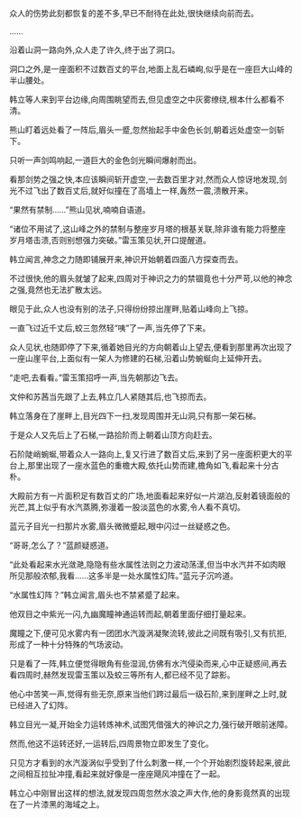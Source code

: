 
众人的伤势此刻都恢复的差不多,早已不耐待在此处,很快继续向前而去。

……

沿着山洞一路向外,众人走了许久,终于出了洞口。

洞口之外,是一座面积不过数百丈的平台,地面上乱石嶙峋,似乎是在一座巨大山峰的半山腰处。

韩立等人来到平台边缘,向周围眺望而去,但见虚空之中灰雾缭绕,根本什么都看不清。

熊山盯着远处看了一阵后,眉头一蹙,忽然抬起手中金色长剑,朝着远处虚空一剑斩下。

只听一声剑鸣响起,一道巨大的金色剑光瞬间爆射而出。

看那剑势之强之快,本应该瞬间斩开虚空,一去数百里才对,然而众人惊讶地发现,剑光不过飞出了数百丈后,就好似撞在了高墙上一样,轰然一震,溃散开来。

“果然有禁制……”熊山见状,喃喃自语道。

“诸位不用试了,这山峰之外的禁制与整座岁月塔的根基关联,除非谁有能力将整座岁月塔击溃,否则别想强力突破。”雷玉策见状,开口提醒道。

韩立闻言,神念之力随即铺展开来,神识开始朝着四面八方探查而去。

不过很快,他的眉头就皱了起来,四周对于神识之力的禁锢竟也十分严苛,以他的神念之强,竟然也无法扩散太远。

眼见于此,众人也没有别的法子,只得纷纷掠出崖畔,贴着山峰向上飞掠。

一直飞过近千丈后,蛟三忽然轻“咦”了一声,当先停了下来。

众人见状,也随即停了下来,循着她目光的方向朝着山上望去,便看到那里再次出现了一座山崖平台,上面似有一架人为修建的石梯,沿着山势蜿蜒向上延伸开去。

“走吧,去看看。”雷玉策招呼一声,当先朝那边飞去。

文仲和苏茜当先跟了上去,韩立几人紧随其后,也飞掠而去。

韩立落身在了崖畔上,目光四下一扫,发现周围并无山洞,只有那一架石梯。

于是众人又先后上了石梯,一路拾阶而上朝着山顶方向赶去。

石阶陡峭蜿蜒,带着众人一路向上,复又行进了数百丈后,来到了另一座面积更大的平台上,那里出现了一座水蓝色的重檐大殿,依托山势而建,檐角如飞,看起来十分古朴。

大殿前方有一片面积足有数百丈的广场,地面看起来好似一片湖泊,反射着镜面般的光芒,其上似乎有水汽蒸腾,弥漫着一股淡蓝色的水雾,令人看不真切。

蓝元子目光一扫那片水雾,眉头微微蹙起,眼中闪过一丝疑惑之色。

“哥哥,怎么了？”蓝颜疑惑道。

“此处看起来水光潋滟,隐隐有些水属性法则之力波动荡漾,但当中水汽并不如肉眼所见那般浓郁,我看……这多半是一处水属性幻阵。”蓝元子沉吟道。

“水属性幻阵？”韩立闻言,眉头也不禁紧蹙了起来。

他双目之中紫光一闪,九幽魔瞳神通运转而起,朝着里面仔细打量起来。

魔瞳之下,便可见水雾内有一团团水汽漩涡凝聚流转,彼此之间既有吸引,又有抗拒,形成了一种十分特殊的气场波动。

只是看了一阵,韩立便觉得眼角有些湿润,仿佛有水汽侵染而来,心中正疑惑间,再去看四周时,赫然发现雷玉策以及蛟三等所有人,都已经不见了踪影。

他心中苦笑一声,觉得有些无奈,原来当他们跨过最后一级石阶,来到崖畔之上时,就已经进入了幻阵。

韩立目光一凝,开始全力运转炼神术,试图凭借强大的神识之力,强行破开眼前迷障。

然而,他这不运转还好,一运转后,四周景物立即发生了变化。

只见方才看到的水汽漩涡似乎受到了什么刺激一样,一个个开始剧烈旋转起来,彼此之间相互拉扯冲撞,看起来就好像是一座座飓风冲撞在了一起。

韩立心中刚冒出这样的想法,就发现四周忽然水浪之声大作,他的身影竟然真的出现在了一片漆黑的海域之上。